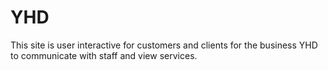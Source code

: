 # YHD
This site is user interactive for customers and clients for the business YHD to communicate with staff and view services.
